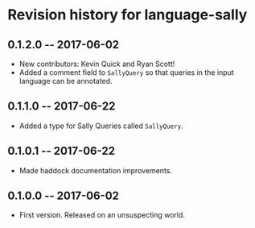 # Revision history for language-sally

## 0.1.2.0  -- 2017-06-02

* New contributors: Kevin Quick and Ryan Scott!
* Added a comment field to `SallyQuery` so that queries in the input language
  can be annotated.

## 0.1.1.0  -- 2017-06-22

* Added a type for Sally Queries called `SallyQuery`.

## 0.1.0.1  -- 2017-06-22

* Made haddock documentation improvements.

## 0.1.0.0  -- 2017-06-02

* First version. Released on an unsuspecting world.
